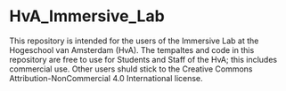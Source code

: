 # HvA_Immersive_Lab
This repository is intended for the users of the Immersive Lab at the Hogeschool van Amsterdam (HvA). 
The tempaltes and code in this repository are free to use for Students and Staff of the HvA; this includes commercial use. Other users shuld stick to the Creative Commons Attribution-NonCommercial 4.0 International license.

